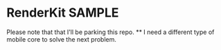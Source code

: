 # RenderKit SAMPLE 

Please note that that I'll be parking this repo.
** I need a different type of mobile core to solve the next problem.


